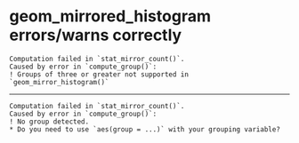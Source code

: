 # geom_mirrored_histogram errors/warns correctly

    Computation failed in `stat_mirror_count()`.
    Caused by error in `compute_group()`:
    ! Groups of three or greater not supported in `geom_mirror_histogram()`

---

    Computation failed in `stat_mirror_count()`.
    Caused by error in `compute_group()`:
    ! No group detected.
    * Do you need to use `aes(group = ...)` with your grouping variable?


